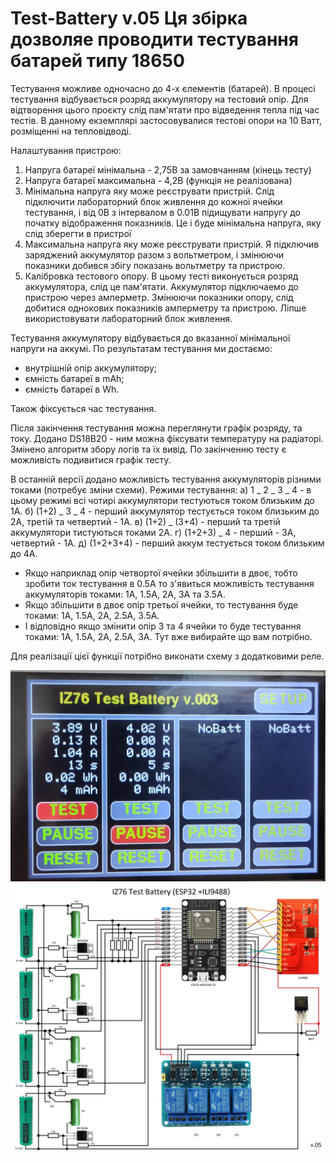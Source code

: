 # Test-Battery v.05 Ця збірка дозволяе проводити тестування батарей типу 18650
Тестування можливе одночасно до 4-х єлементів (батарей).
В процесі тестування відбувається розряд аккумулятору на тестовий опір.
Для відтворення цього проєкту слід пам'ятати про відведення тепла під час тестів.
В данному екземплярі застосовувалися тестові опори на 10 Ватт, розміщенні на тепловідводі.

Налаштування пристрою:
1. Напруга батареї мінімальна - 2,75В за замовчанням (кінець тесту)
2. Напруга батареї максимальна - 4,2В (функція не реалізована)
3. Мінімальна напруга яку може реєструвати пристрій. Слід підключити лабораторний
   блок живлення до кожної ячейки тестування, і від 0В з інтервалом в 0.01В підищувати напругу
   до початку відображення показників. Це і буде мінімальна напруга, яку слід зберегти в пристрої
4. Максимальна напруга яку може реєструвати пристрій. Я підключив заряджений аккумулятор разом
   з вольтметром, і змінюючи показники добився збігу показань вольтметру та пристрою.
5. Калібровка тестового опору. В цьому тесті виконується розряд аккумулятора, слід це пам'ятати.
   Аккумулятор підключаемо до пристрою через амперметр. Змінюючи показники опору, слід добитися
   однокових показників амперметру та пристрою. Ліпше використовувати лабораторний блок живлення.
   
Тестування аккумулятору відбувається до вказанної мінімальної напруги на аккумі.
По результатам тестування ми достаємо:
- внутрішній опір аккумулятору;
- ємність батареї в mAh;
- ємність батареї в Wh.

Також фіксується час тестування.

Після закінчення тестування можна переглянути графік розряду, та току.
Додано DS18B20 - ним можна фіксувати температуру на радіаторі.
Змінено алгоритм збору логів та їх вивід. По закінченню тесту є можливість подивитися графік тесту.

В останній версії додано можливість тестування аккумуляторів різними токами (потребує зміни схеми).
Режими тестування:
а) 1 _ 2 _ 3 _ 4   - в цьому режимі всі чотирі аккумулятори тестуються током близьким до 1А.
б) (1+2) _ 3 _ 4   - перший аккумулятор тестується током близьким до 2А, третій та четвертий - 1А.
в) (1+2) _ (3+4)   - перший та третій аккумулятори тистуються токами 2А.
г) (1+2+3)   _ 4   - перший - 3А, четвертий - 1А.
д) (1+2+3+4)       - перший аккум тестується током близьким до 4А.

- Якщо наприклад опір четвортої ячейки збільшити в двоє, тобто зробити ток тестування в 0.5А то з'явиться
можливість тестування аккумуляторів токами: 1А, 1.5А, 2А, 3А та 3.5А.
- Якщо збільшити в двоє опір третьої ячейки, то тестування буде токами: 1А, 1.5А, 2А, 2.5А, 3.5А.
- І відповідно якщо змінити опір 3 та 4 ячейки то буде тестування токами: 1А, 1.5А, 2А, 2.5А, 3А.
Тут вже вибирайте що вам потрібно.

Для реалізації цієї функції потрібно виконати схему з додатковими реле.

![Иллюстрация к проекту](https://github.com/IZ76/Test-Battery/blob/main/IMG_20221102_142021.jpg)
![Иллюстрация к проекту](https://github.com/IZ76/Test-Battery/blob/main/IZ76_Test_Battery_v05.jpg)
